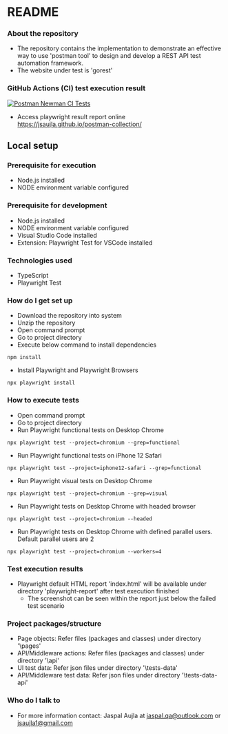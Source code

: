 # README #

### About the repository ###
* The repository contains the implementation to demonstrate an effective way to use 'postman tool' to design and develop a REST API test automation framework.
* The website under test is 'gorest'

### GitHub Actions (CI) test execution result ###
[![Postman Newman CI Tests](https://github.com/jsaujla/postman-collection/actions/workflows/postman-newman.yml/badge.svg?branch=main)](https://github.com/jsaujla/postman-collection/actions/workflows/postman-newman.yml)  

* Access playwright result report online  
  https://jsaujla.github.io/postman-collection/

## Local setup ##

### Prerequisite for execution ###
* Node.js installed
* NODE environment variable configured

### Prerequisite for development ###
* Node.js installed
* NODE environment variable configured
* Visual Studio Code installed
* Extension: Playwright Test for VSCode installed

### Technologies used ###
* TypeScript
* Playwright Test

### How do I get set up ###
* Download the repository into system
* Unzip the repository
* Open command prompt
* Go to project directory
* Execute below command to install dependencies
```
npm install
```
* Install Playwright and Playwright Browsers
```
npx playwright install
```

### How to execute tests ###
* Open command prompt
* Go to project directory
* Run Playwright functional tests on Desktop Chrome
```
npx playwright test --project=chromium --grep=functional
```
* Run Playwright functional tests on iPhone 12 Safari
```
npx playwright test --project=iphone12-safari --grep=functional
```
* Run Playwright visual tests on Desktop Chrome
```
npx playwright test --project=chromium --grep=visual
```
* Run Playwright tests on Desktop Chrome with headed browser
```
npx playwright test --project=chromium --headed
```
* Run Playwright tests on Desktop Chrome with defined parallel users. Default parallel users are 2
```
npx playwright test --project=chromium --workers=4
```

### Test execution results ###
* Playwright default HTML report 'index.html' will be available under directory 'playwright-report' after test execution finished
  * The screenshot can be seen within the report just below the failed test scenario

### Project packages/structure ###
* Page objects: Refer files (packages and classes) under directory '\pages\'
* API/Middleware actions: Refer files (packages and classes) under directory '\api\'
* UI test data: Refer json files under directory '\tests-data\'
* API/Middleware test data: Refer json files under directory '\tests-data-api\'

### Who do I talk to ###
* For more information contact: Jaspal Aujla at [jaspal.qa@outlook.com](mailto:jaspal.qa@outlook.com) or [jsaujla1@gmail.com](mailto:jsaujla1@gmail.com)